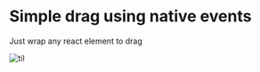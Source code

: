 # Simple drag using native events

Just wrap any react element to drag



![til]([https://raw.githubusercontent.com/hashrocket/hr-til/master/app/assets/images/banner.png](https://github.com/AlexDelly/simple-draggable-element/blob/main/simpledndpreview.gif?raw=true)https://github.com/AlexDelly/simple-draggable-element/blob/main/simpledndpreview.gif?raw=true)
